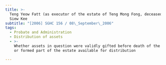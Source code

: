 ```yaml
---
title: >-
  Teng Yeow Fatt (as executor of the estate of Teng Mong Fong, deceased) v Teng
  Siew Kee
subtitle: "[2006] SGHC 156 / 08\_September\_2006"
tags:
  - Probate and Administration
  - Distribution of assets
  - >-
    Whether assets in question were validly gifted before death of the deceased
    or formed part of the estate available for distribution

---
```



